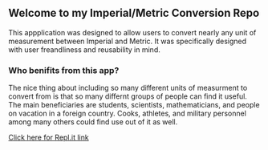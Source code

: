 ## Welcome to my Imperial/Metric Conversion Repo

This appplication was designed to allow users to convert nearly any unit of measurement between Imperial and Metric. It was specifically designed with user freandliness and reusability in mind. 

### Who benifits from this app?

The nice thing about including so many different units of measurment to convert from is that so many differnt groups of people can find it useful. The main beneficiaries are students, scientists, mathematicians, and people on vacation in a foreign country. Cooks, athletes, and military personnel among many others could find use out of it as well.

[Click here for Repl.it link](https://repl.it/@AlexBozzi/Final-App)
